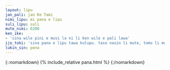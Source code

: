 ```yaml
---
layout: lipu
jan_pali: jan Ke Tami
nimi_lipu: mi pana e lipu
suli_lipu: suli
mute_nimi: 6200
ken_ike:
- 'sina wile pini e musi la ni li ken wile e pali lawa'
ijo_toki: 'sina pana e lipu tawa kulupu. taso nasin li mute, tomo li mute! lipu seme li tawa seme! aaa! o kama pana e lipu pona tawa poka wile!'
lukin_sin: pona
---
```


<style>
  .content .sp {
    font-size: 1.5em; 
  }
    .content .sp, .content #osp{
  font-size:1.5em;
  }

  .content .sp button, .content .sp input{
  font-size:1.5em;
  }
</style>

{::nomarkdown}
{% include_relative pana.html %}
{:/nomarkdown}